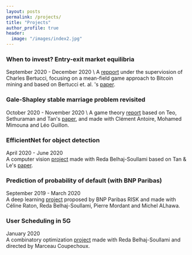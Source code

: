 ```yaml
---
layout: posts
permalink: /projects/
title: "Projects"
author_profile: true
header:
  image: "/images/index2.jpg"
---
```


### When to invest? Entry-exit market equilibria
September 2020 - December 2020 \\
A [repport](https://github.com/AmineRabhi/AmineRabhi.github.io/raw/master/EA_Repport_English.pdf) under the superviosion of Charles Bertucci, focusing on a mean-field game approach to Bitcoin mining and based on Bertucci et. al. 's [paper](https://arxiv.org/abs/2004.08167).

### Gale-Shapley stable marriage problem revisited
October 2020 - November 2020 \\
A game theory [report](https://github.com/AmineRabhi/Gale-Shapley-revisited) based on Teo, Sethuraman and Tan's [paper](http://www.columbia.edu/~js1353/pubs/tst-ms01.pdf), and made with Clément Antoire, Mohamed Mimouna and Léo Guillon.

### EfficientNet for object detection
April 2020 - June 2020  
A computer vision [project](https://github.com/redabelhaj/efficientnet) made with Reda Belhaj-Soullami based on Tan & Le's [paper](https://arxiv.org/abs/1905.11946).

### Prediction of probability of default (with BNP Paribas)
September 2019 - March 2020  
A deep learning [project](https://github.com/AmineRabhi/AmineRabhi.github.io/raw/master/Rapport_PSC_Anglais%20(1).pdf) proposed by BNP Paribas RISK and made with Céline Raton, Reda Belhaj-Soullami, Pierre Mordant and Michel ALhawa.

### User Scheduling in 5G
January 2020  
A combinatory optimization [project](https://github.com/AmineRabhi/User-Scheduling-in-5G) made with Reda Belhaj-Soullami and directed by Marceau Coupechoux. 

